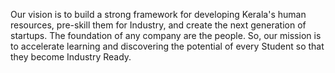 Our vision is to build a strong framework for developing Kerala's human resources, pre-skill them for Industry, and create the next generation of        startups. The foundation of any company are the people. So, our mission is to accelerate learning and discovering the potential of every Student         so that they become Industry Ready.
